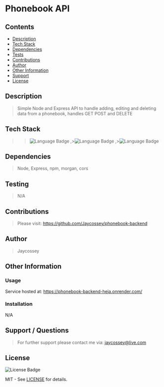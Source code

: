 # Phonebook API

## Contents

- [Description](#Description)
- [Tech Stack](#TechStack)
- [Dependencies](#Dependencies)
- [Tests](#Testing)
- [Contributions](#Contributions)
- [Author](#Author)
- [Other Information](#Info)
- [Support](#Contact)
- [License](#License)

## Description

<a name="Description"></a>
> Simple Node and Express API to handle adding, editing and deleting data from a phonebook, handles GET POST and DELETE 

## Tech Stack

<a name="TechStack"></a>
> >![Language Badge](https://img.shields.io/badge/Language-JavaScript-green)
,>![Language Badge](https://img.shields.io/badge/Language-NodeJS-green)
,>![Language Badge](https://img.shields.io/badge/Language-npm-green)


## Dependencies

<a name="Dependencies"></a>
> Node, Express, npm, morgan, cors

## Testing

<a name="Testing"></a>
> N/A

## Contributions

<a name="Contributions"></a>
> Please visit: https://github.com/Jaycossey/phonebook-backend

## Author

<a name="Author"></a>
> Jaycossey

## Other Information

<a name="Info"></a>
> 

### Usage
Service hosted at: https://phonebook-backend-heja.onrender.com/
### Installation
N/A

## Support / Questions

<a name="Contact"></a>
> For further support please contact me via: jaycossey@live.com

## License

<a name="License"></a>
![License Badge](https://img.shields.io/badge/License-MIT-purple)


MIT - See <a href="./LICENSE">LICENSE</a> for details.
    